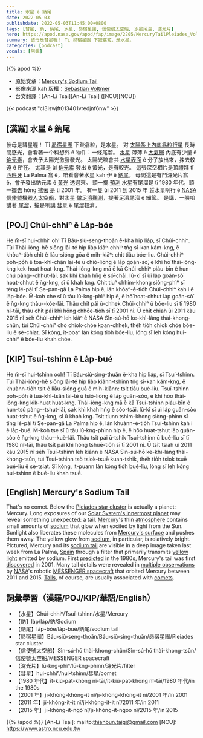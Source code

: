 ```yaml
---
title: 水星 ê 鈉尾
date: 2022-05-03
publishdate: 2022-05-03T11:45:00+0800
tags: [彗星, 鈉, 鈉尾, 水星, 昴宿星團, 信使號太空船, 水星尾溜, 濾光片]
hero: https://apod.nasa.gov/apod/fap/image/2205/MercuryTailPleiades_Voltmer_960_annotated.jpg
summary: 彼毋是彗星喔！ Tī 昴宿星團 下跤翕粒，是水星。
categories: [podcast]
vocals: [阿錕]
---
```


{{% apod %}}

- 原始文章：[Mercury's Sodium Tail](https://apod.nasa.gov/apod/ap220503.html)
- 影像來源 kah 版權：[Sebastian Voltmer](https://www.voltmer.de/about/)
- 台文翻譯：[An-Li Tsai][An-Li Tsai] ([NCU][NCU])

{{< podcast "cl3lswjft013401vredjnf6nw" >}}

## [漢羅] 水星 ê 鈉尾
彼毋是彗星喔！
Tī [昴宿星團][Pleiades star cluster t] 下跤翕粒，是水星。
對 [太陽系上內底翕粒行星][Solar System's innermost planet] 長時間感光，會看著一个料想外 ê 物件：一條尾溜。
[水星][Mercury] 薄薄 ê [大氣層][atmosphere] 內底有少量 ê [鈉元素][sodium 1]，會去予太陽光激發發光。
太陽光嘛會共 [水星表面][Mercury's surface] ê 分子放出來，捒去較遠 ê 所在。
尤其是 ùi [鈉元素][sodium 2] 發出 ê 黃光，是有較光。
這張深空相片是頂禮拜 tī [西班牙][Spain] La Palma 翕 ê，咱看會著水星 kah 伊 ê [鈉尾][sodium tail]。
毋閣這是有鬥濾光片翕 ê，會予發出鈉元素 ê [黃光][yellow light] 透過來。
頭一擺 [預測][predicted] 水星有尾溜是 tī 1980 年代，頭一擺去 hŏng [揣著][discovered] 是 tī 2001 年。
有一隻 ùi 2011 到 2015 年 踅水星咧行 ê [NASA][NASA] [信使號機器人太空船][MESSENGER spacecraft]，對水星 [做足濟觀測][multiple observations]，提著足濟尾溜 ê 細節。
是講，一般咱講著 [尾溜][Tails]，攏是咧講 [彗星][comets t] ê 尾溜較濟。


## [POJ] Chúi-chhiⁿ ê La̍p-bóe
He m̄-sī hui-chhiⁿ o͘h!
Tī Báu-siù-seng-thoân ē-kha hip lia̍p, sī Chúi-chhiⁿ.
Tùi Thài-iông-hē siōng lāi-té hip lia̍p kiâⁿ-chhiⁿ tn̂g sî-kan kám-kng, ē khòaⁿ-tio̍h chi̍t ê liāu-sióng gōa ê mi̍h-kiāⁿ: chi̍t tiâu bóe-liu.
Chúi-chhiⁿ po̍h-po̍h ê tōa-khì-chân lāi-té ū chió-liōng ê la̍p goân-sò͘, ē khì hō͘ thài-iông-kng kek-hoat  hoat-kng.
Thài-iông-kng mā ē kā Chúi-chhiⁿ piáu-bīn ê hun-chú pàng--chhut-lâi, sak khì khah hn̄g ê só͘-chāi.
Iû-kî sī ùi la̍p goân-sò͘ hoat-chhut ê n̄g-kng, sī ū khah kng.
Chit tiuⁿ chhim-khong siòng-phìⁿ sī téng lé-pài tī Se-pan-gâ La Palma hip ê, lán khòaⁿ-ē-tio̍h Chúi-chhiⁿ kah i ê la̍p-bóe.
M̄-koh che sī ū tàu lū-kng-phìⁿ hip ê, ē hō͘ hoat-chhut la̍p goân-sò͘ ê n̂g-kng thàu--kòe-lâi.
Thâu chi̍t pái ū-chhek Chúi-chhiⁿ ū bóe-liu sī tī 1980 nî-tāi, thâu chi̍t pái khì hŏng chhōe-tio̍h sī tī 2001 nî.
Ū chi̍t chiah ùi 2011 kàu 2015 nî se̍h Chúi-chhiⁿ leh kiâⁿ ê NASA Sìn-sú-hō ke-khì-lâng thài-khong-chûn, tùi Chúi-chhiⁿ chò chiok-chōe koan-chhek, the̍h tio̍h chiok chōe bóe-liu ê sè-chiat.
Sī kóng, it-poaⁿ lán kóng tio̍h bóe-liu, lóng sī leh kóng hui-chhiⁿ ê bóe-liu khah chōe.

## [KIP] Tsuí-tshinn ê La̍p-bué
He m̄-sī hui-tshinn ooh!
Tī Báu-siù-sing-thuân ē-kha hip lia̍p, sī Tsuí-tshinn.
Tuì Thài-iông-hē siōng lāi-té hip lia̍p kiânn-tshinn tn̂g sî-kan kám-kng, ē khuànn-tio̍h tsi̍t ê liāu-sióng guā ê mi̍h-kiānn: tsi̍t tiâu bué-liu.
Tsuí-tshinn po̍h-po̍h ê tuā-khì-tsân lāi-té ū tsió-liōng ê la̍p guân-sòo, ē khì hōo thài-iông-kng kik-huat  huat-kng.
Thài-iông-kng mā ē kā Tsuí-tshinn piáu-bīn ê hun-tsú pàng--tshut-lâi, sak khì khah hn̄g ê sóo-tsāi.
Iû-kî sī uì la̍p guân-sòo huat-tshut ê n̄g-kng, sī ū khah kng.
Tsit tiunn tshim-khong siòng-phìnn sī tíng lé-pài tī Se-pan-gâ La Palma hip ê, lán khuànn-ē-tio̍h Tsuí-tshinn kah i ê la̍p-bué.
M̄-koh tse sī ū tàu lū-kng-phìnn hip ê, ē hōo huat-tshut la̍p guân-sòo ê n̂g-kng thàu--kuè-lâi.
Thâu tsi̍t pái ū-tshik Tsuí-tshinn ū bué-liu sī tī 1980 nî-tāi, thâu tsi̍t pái khì hŏng tshuē-tio̍h sī tī 2001 nî.
Ū tsi̍t tsiah uì 2011 kàu 2015 nî se̍h Tsuí-tshinn leh kiânn ê NASA Sìn-sú-hō ke-khì-lâng thài-khong-tsûn, tuì Tsuí-tshinn tsò tsiok-tsuē kuan-tshik, the̍h tio̍h tsiok tsuē bué-liu ê sè-tsiat.
Sī kóng, it-puann lán kóng tio̍h bué-liu, lóng sī leh kóng hui-tshinn ê bué-liu khah tsuē.

## [English] Mercury's Sodium Tail
That's no comet.
Below the [Pleiades star cluster][Pleiades star cluster e] is actually a planet: Mercury.
Long exposures of our [Solar System's innermost planet][Solar System's innermost planet] may reveal something unexpected: a tail.
[Mercury][Mercury]'s thin [atmosphere][atmosphere] contains small amounts of [sodium][sodium 1] that glow when excited by light from the Sun.
Sunlight also liberates these molecules from [Mercury's surface][Mercury's surface] and pushes them away.
The yellow glow from [sodium][sodium 2], in particular, is relatively bright.
Pictured, Mercury and its [sodium tail][sodium tail] are visible in a deep image taken last week from La Palma, [Spain][Spain] through a filter that primarily transmits [yellow light][yellow light] emitted by sodium.
First [predicted][predicted] in the 1980s, Mercury's tail was first [discovered][discovered] in 2001.
Many tail details were revealed in [multiple observations][multiple observations] by [NASA][NASA]'s robotic [MESSENGER spacecraft][MESSENGER spacecraft] that orbited Mercury between 2011 and 2015.
[Tails][Tails], of course, are usually associated with [comets][comets e].

## 詞彙學習（漢羅/POJ/KIP/華語/English）
- 【水星】Chúi-chhiⁿ/Tsuí-tshinn/水星/Mercury
- 【鈉】la̍p/la̍p/鈉/Sodium
- 【鈉尾】la̍p-bóe/la̍p-bué/鈉尾/sodium tail
- 【昴宿星團】Báu-siù-seng-thoân/Báu-siù-sing-thuân/昴宿星團/Pleiades star cluster
- 【信使號太空船】Sìn-sú-hō thài-khong-chûn/Sìn-sú-hō thài-khong-tsûn/信使號太空船/MESSENGER spacecraft
- 【濾光片】lū-kng-phìⁿ/lū-kng-phìnn/濾光片/filter
- 【彗星】hui-chhiⁿ/hui-tshinn/彗星/comet
- 【1980 年代】i̍t-kiú-pat-khòng nî-tāi/i̍t-kiú-pat-khòng nî-tāi/1980 年代/in the 1980s
- 【2001 年】jī-khòng-khòng-it nî/jī-khòng-khòng-it nî/2001 年/in 2001
- 【2011 年】jī-khòng-it-it nî/jī-khòng-it-it nî/2011 年/in 2011
- 【2015 年】jī-khòng-it-ngó͘ nî/jī-khòng-it-ngóo nî/2015 年/in 2015


{{% /apod %}}
[An-Li Tsai]: mailto:thianbun.taigi@gmail.com
[NCU]: https://www.astro.ncu.edu.tw

[copyright]: https://apod.nasa.gov/apod/fap/lib/about_apod.html#srapply

[Pleiades star cluster e]:https://apod.nasa.gov/apod/ap211124.html
[Pleiades star cluster t]:https://apod.tw/daily/20211124/
[Solar System's innermost planet]:https://solarsystem.nasa.gov/planets/mercury/overview/
[Mercury]:https://apod.nasa.gov/apod/ap170723.html
[atmosphere]:https://en.wikipedia.org/wiki/Atmosphere_of_Mercury
[sodium 1]:https://en.wikipedia.org/wiki/Sodium
[Mercury's surface]:https://apod.nasa.gov/apod/ap110616.html
[sodium 2]:https://youtu.be/dmcfsEEogxs?t=49
[sodium tail]:https://www.psi.edu/news/cover-pages/2018/mercurys-sodium-tail
[Spain]:https://en.wikipedia.org/wiki/Spain
[yellow light]:https://www.youtube.com/watch?v=7u3rRy97m9Y
[predicted]:https://ui.adsabs.harvard.edu/abs/1986GeoRL..13..423I/abstract
[discovered]:https://ui.adsabs.harvard.edu/abs/2001mses.conf...77P/abstract
[multiple observations]:https://www.nasa.gov/image-feature/mercurys-sodium-tail
[NASA]:https://www.nasa.gov/
[MESSENGER spacecraft]:https://www.nasa.gov/mission_pages/messenger/main/index.html
[Tails]:https://i.pinimg.com/originals/04/16/2e/04162ebbb47b9421cfceedf0908482d2.jpg
[comets e]:https://apod.nasa.gov/apod/ap220112.html
[comets t]:https://apod.tw/daily/20220112/

